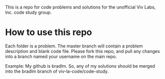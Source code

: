 This is a repo for code problems and solutions for the unofficial Viv Labs, Inc. code study group. 


# How to use this repo
Each folder is a problem. The master branch will contain a problem description and blank code file. Please fork this repo, and pull any changes into a branch named your username on the main repo.

Example: 
My github is bradlm. So, any of my solutions should be merged into the bradlm branch of viv-la-code/code-study.
